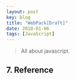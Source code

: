```yaml
---
layout: post
key: blog
title: "WebPack[Draft]"
date: 2018-01-06
tags: [JavaScript]
---
```


> All about javascript.




## 7. Reference
